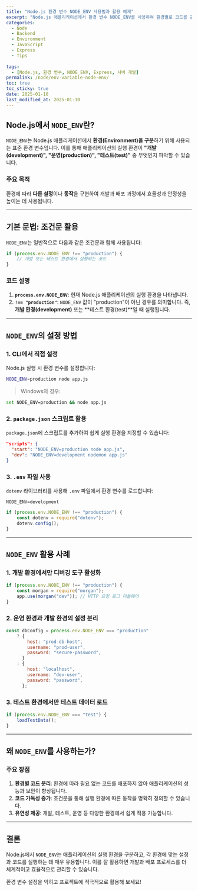 ```yaml
---
title: "Node.js 환경 변수 NODE_ENV 사용법과 활용 예제"
excerpt: "Node.js 애플리케이션에서 환경 변수 NODE_ENV를 사용하여 환경별로 코드를 관리하는 방법과 활용 사례를 알아봅니다."
categories:
  - Node
  - Backend
  - Environment
  - JavaScript
  - Express
  - Tips
  
tags:
  - [Node.js, 환경 변수, NODE_ENV, Express, 서버 개발]
permalink: /node/env-variable-node-env/
toc: true
toc_sticky: true
date: 2025-01-10
last_modified_at: 2025-01-10
---
```


## Node.js에서 `NODE_ENV`란?
`NODE_ENV`는 Node.js 애플리케이션에서 **환경(Environment)을 구분**하기 위해 사용되는 표준 환경 변수입니다. 이를 통해 애플리케이션의 실행 환경이 **"개발(development)", "운영(production)", "테스트(test)"** 중 무엇인지 파악할 수 있습니다.

### 주요 목적
환경에 따라 **다른 설정**이나 **동작**을 구현하여 개발과 배포 과정에서 효율성과 안정성을 높이는 데 사용됩니다.

---

## 기본 문법: 조건문 활용
`NODE_ENV`는 일반적으로 다음과 같은 조건문과 함께 사용됩니다:

```javascript
if (process.env.NODE_ENV !== "production") {
    // 개발 또는 테스트 환경에서 실행되는 코드
}
```

### 코드 설명
1. **`process.env.NODE_ENV`**: 현재 Node.js 애플리케이션의 실행 환경을 나타냅니다.
2. **`!== "production"`**: `NODE_ENV` 값이 "production"이 아닌 경우를 의미합니다. 즉, **개발 환경(development)** 또는 **테스트 환경(test)**일 때 실행됩니다.

---

## `NODE_ENV`의 설정 방법
### 1. CLI에서 직접 설정
Node.js 실행 시 환경 변수를 설정합니다:
```bash
NODE_ENV=production node app.js
```
> Windows의 경우:
```bash
set NODE_ENV=production && node app.js
```

### 2. `package.json` 스크립트 활용
`package.json`에 스크립트를 추가하여 쉽게 실행 환경을 지정할 수 있습니다:
```json
"scripts": {
  "start": "NODE_ENV=production node app.js",
  "dev": "NODE_ENV=development nodemon app.js"
}
```

### 3. `.env` 파일 사용
`dotenv` 라이브러리를 사용해 `.env` 파일에서 환경 변수를 로드합니다:
```env
NODE_ENV=development
```
```javascript
if (process.env.NODE_ENV !== "production") {
    const dotenv = require("dotenv");
    dotenv.config();
}
```

---

## `NODE_ENV` 활용 사례

### 1. 개발 환경에서만 디버깅 도구 활성화
```javascript
if (process.env.NODE_ENV !== "production") {
    const morgan = require("morgan");
    app.use(morgan("dev")); // HTTP 요청 로그 미들웨어
}
```

### 2. 운영 환경과 개발 환경의 설정 분리
```javascript
const dbConfig = process.env.NODE_ENV === "production"
    ? {
        host: "prod-db-host",
        username: "prod-user",
        password: "secure-password",
      }
    : {
        host: "localhost",
        username: "dev-user",
        password: "password",
      };
```

### 3. 테스트 환경에서만 테스트 데이터 로드
```javascript
if (process.env.NODE_ENV === "test") {
    loadTestData();
}
```

---

## 왜 `NODE_ENV`를 사용하는가?
### 주요 장점
1. **환경별 코드 분리**: 환경에 따라 필요 없는 코드를 배포하지 않아 애플리케이션의 성능과 보안이 향상됩니다.
2. **코드 가독성 증가**: 조건문을 통해 실행 환경에 따른 동작을 명확히 정의할 수 있습니다.
3. **유연성 제공**: 개발, 테스트, 운영 등 다양한 환경에서 쉽게 적용 가능합니다.

---

## 결론
Node.js에서 `NODE_ENV`는 애플리케이션의 실행 환경을 구분하고, 각 환경에 맞는 설정과 코드를 실행하는 데 매우 유용합니다. 이를 잘 활용하면 개발과 배포 프로세스를 더 체계적이고 효율적으로 관리할 수 있습니다.

환경 변수 설정을 익히고 프로젝트에 적극적으로 활용해 보세요!

